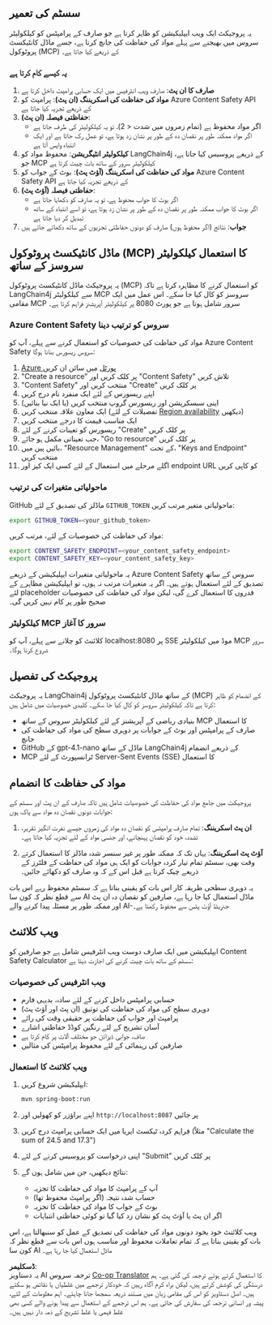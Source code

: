 <!--
CO_OP_TRANSLATOR_METADATA:
{
  "original_hash": "e5ea5e7582f70008ea9bec3b3820f20a",
  "translation_date": "2025-05-17T14:22:19+00:00",
  "source_file": "04-PracticalImplementation/samples/java/containerapp/README.md",
  "language_code": "ur"
}
-->
## سسٹم کی تعمیر

یہ پروجیکٹ ایک ویب ایپلیکیشن کو ظاہر کرتا ہے جو صارف کے پرامپٹس کو کیلکولیٹر سروس میں بھیجنے سے پہلے مواد کی حفاظت کی جانچ کرتا ہے، جسے ماڈل کانٹیکسٹ پروٹوکول (MCP) کے ذریعے کیا جاتا ہے۔

### یہ کیسے کام کرتا ہے

1. **صارف کا ان پٹ**: صارف ویب انٹرفیس میں ایک حسابی پرامپٹ داخل کرتا ہے
2. **مواد کی حفاظت کی اسکریننگ (ان پٹ)**: پرامپٹ کو Azure Content Safety API کے ذریعے تجزیہ کیا جاتا ہے
3. **حفاظتی فیصلہ (ان پٹ)**:
   - اگر مواد محفوظ ہے (تمام زمروں میں شدت < 2)، تو یہ کیلکولیٹر کی طرف جاتا ہے
   - اگر مواد ممکنہ طور پر نقصان دہ کے طور پر نشان زد ہوتا ہے، تو عمل رک جاتا ہے اور ایک انتباہ واپس آتا ہے
4. **کیلکولیٹر انٹیگریشن**: محفوظ مواد کو LangChain4j کے ذریعے پروسیس کیا جاتا ہے، جو MCP کیلکولیٹر سرور کے ساتھ بات چیت کرتا ہے
5. **مواد کی حفاظت کی اسکریننگ (آؤٹ پٹ)**: بوٹ کے جواب کو Azure Content Safety API کے ذریعے تجزیہ کیا جاتا ہے
6. **حفاظتی فیصلہ (آؤٹ پٹ)**:
   - اگر بوٹ کا جواب محفوظ ہے، تو یہ صارف کو دکھایا جاتا ہے
   - اگر بوٹ کا جواب ممکنہ طور پر نقصان دہ کے طور پر نشان زد ہوتا ہے، تو اسے انتباہ کے ساتھ تبدیل کر دیا جاتا ہے
7. **جواب**: نتائج (اگر محفوظ ہوں) صارف کو دونوں حفاظتی تجزیوں کے ساتھ دکھائے جاتے ہیں

## ماڈل کانٹیکسٹ پروٹوکول (MCP) کا استعمال کیلکولیٹر سروسز کے ساتھ

یہ پروجیکٹ ماڈل کانٹیکسٹ پروٹوکول (MCP) کو استعمال کرنے کا مظاہرہ کرتا ہے تاکہ LangChain4j سے کیلکولیٹر MCP سروسز کو کال کیا جا سکے۔ اس عمل میں ایک مقامی MCP سرور شامل ہوتا ہے جو پورٹ 8080 پر کیلکولیٹر آپریشنز فراہم کرتا ہے۔

### Azure Content Safety سروس کو ترتیب دینا

مواد کی حفاظت کی خصوصیات کو استعمال کرنے سے پہلے، آپ کو Azure Content Safety سروس ریسورس بنانا ہوگا:

1. [Azure پورٹل](https://portal.azure.com) میں سائن ان کریں
2. "Create a resource" پر کلک کریں اور "Content Safety" تلاش کریں
3. "Content Safety" منتخب کریں اور "Create" پر کلک کریں
4. اپنے ریسورس کے لئے ایک منفرد نام درج کریں
5. اپنی سبسکرپشن اور ریسورس گروپ منتخب کریں (یا ایک نیا بنائیں)
6. ایک معاون علاقہ منتخب کریں (تفصیلات کے لئے [Region availability](https://azure.microsoft.com/en-us/global-infrastructure/services/?products=cognitive-services) دیکھیں)
7. ایک مناسب قیمت کا درجے منتخب کریں
8. ریسورس کو تعینات کرنے کے لئے "Create" پر کلک کریں
9. جب تعیناتی مکمل ہو جائے، "Go to resource" پر کلک کریں
10. بائیں پین میں، "Resource Management" کے تحت، "Keys and Endpoint" منتخب کریں
11. اگلے مرحلے میں استعمال کے لئے کسی ایک کیز اور endpoint URL کو کاپی کریں

### ماحولیاتی متغیرات کی ترتیب

GitHub ماڈلز کی تصدیق کے لئے `GITHUB_TOKEN` ماحولیاتی متغیر مرتب کریں:
```sh
export GITHUB_TOKEN=<your_github_token>
```

مواد کی حفاظت کی خصوصیات کے لئے، مرتب کریں:
```sh
export CONTENT_SAFETY_ENDPOINT=<your_content_safety_endpoint>
export CONTENT_SAFETY_KEY=<your_content_safety_key>
```

یہ ماحولیاتی متغیرات ایپلیکیشن کے ذریعے Azure Content Safety سروس کے ساتھ تصدیق کے لئے استعمال ہوتے ہیں۔ اگر یہ متغیرات مرتب نہ ہوں، تو ایپلیکیشن مظاہرے کے لئے placeholder قدروں کا استعمال کرے گی، لیکن مواد کی حفاظت کی خصوصیات صحیح طور پر کام نہیں کریں گی۔

### کیلکولیٹر MCP سرور کا آغاز

کلائنٹ کو چلانے سے پہلے، آپ کو localhost:8080 پر SSE موڈ میں کیلکولیٹر MCP سرور شروع کرنا ہوگا۔

## پروجیکٹ کی تفصیل

یہ پروجیکٹ LangChain4j کے ساتھ ماڈل کانٹیکسٹ پروٹوکول (MCP) کے انضمام کو ظاہر کرتا ہے تاکہ کیلکولیٹر سروسز کو کال کیا جا سکے۔ کلیدی خصوصیات میں شامل ہیں:

- بنیادی ریاضی کے آپریشنز کے لئے کیلکولیٹر سروس کے ساتھ MCP کا استعمال
- صارف کے پرامپٹس اور بوٹ کے جوابات پر دوہری سطح کی مواد کی حفاظت کی جانچ
- GitHub کے gpt-4.1-nano ماڈل کے ساتھ LangChain4j کے ذریعے انضمام
- MCP ٹرانسپورٹ کے لئے Server-Sent Events (SSE) کا استعمال

## مواد کی حفاظت کا انضمام

پروجیکٹ میں جامع مواد کی حفاظت کی خصوصیات شامل ہیں تاکہ صارف کے ان پٹ اور سسٹم کے جوابات دونوں نقصان دہ مواد سے پاک ہوں:

1. **ان پٹ اسکریننگ**: تمام صارف پرامپٹس کو نقصان دہ مواد کی زمروں جیسے نفرت انگیز تقریر، تشدد، خود کو نقصان پہنچانے، اور جنسی مواد کے لئے تجزیہ کیا جاتا ہے۔

2. **آؤٹ پٹ اسکریننگ**: یہاں تک کہ ممکنہ طور پر غیر سنسر شدہ ماڈلز کا استعمال کرتے وقت بھی، سسٹم تمام تیار کردہ جوابات کو ایک ہی مواد کی حفاظت کے فلٹرز کے ذریعے چیک کرتا ہے قبل اس کے کہ وہ صارف کو دکھائے جائیں۔

یہ دوہری سطحی طریقہ کار اس بات کو یقینی بناتا ہے کہ سسٹم محفوظ رہے اس بات سے قطع نظر کہ کون سا AI ماڈل استعمال کیا جا رہا ہے، صارفین کو نقصان دہ ان پٹ اور ممکنہ طور پر مسئلہ پیدا کرنے والے AI-جنریٹڈ آؤٹ پٹس سے محفوظ رکھتا ہے۔

## ویب کلائنٹ

ایپلیکیشن میں ایک صارف دوست ویب انٹرفیس شامل ہے جو صارفین کو Content Safety Calculator سسٹم کے ساتھ بات چیت کرنے کی اجازت دیتا ہے:

### ویب انٹرفیس کی خصوصیات

- حسابی پرامپٹس داخل کرنے کے لئے سادہ، بدیہی فارم
- دوہری سطح کی مواد کی حفاظت کی توثیق (ان پٹ اور آؤٹ پٹ)
- پرامپٹ اور جواب کی حفاظت پر حقیقی وقت کی رائے
- آسان تشریح کے لئے رنگین کوڈڈ حفاظتی اشارے
- صاف، جوابی ڈیزائن جو مختلف آلات پر کام کرتا ہے
- صارفین کی رہنمائی کے لئے محفوظ پرامپٹس کی مثالیں

### ویب کلائنٹ کا استعمال

1. ایپلیکیشن شروع کریں:
   ```sh
   mvn spring-boot:run
   ```

2. اپنے براؤزر کو کھولیں اور `http://localhost:8087` پر جائیں

3. فراہم کردہ ٹیکسٹ ایریا میں ایک حسابی پرامپٹ درج کریں (مثلاً "Calculate the sum of 24.5 and 17.3")

4. اپنی درخواست کو پروسیس کرنے کے لئے "Submit" پر کلک کریں

5. نتائج دیکھیں، جن میں شامل ہوں گے:
   - آپ کے پرامپٹ کا مواد کی حفاظت کا تجزیہ
   - حساب شدہ نتیجہ (اگر پرامپٹ محفوظ تھا)
   - بوٹ کے جواب کا مواد کی حفاظت کا تجزیہ
   - اگر ان پٹ یا آؤٹ پٹ کو نشان زد کیا گیا تو کوئی حفاظتی انتباہات

ویب کلائنٹ خود بخود دونوں مواد کی حفاظت کی تصدیق کے عمل کو سنبھالتا ہے، اس بات کو یقینی بناتا ہے کہ تمام تعاملات محفوظ اور مناسب ہوں اس بات سے قطع نظر کہ کون سا AI ماڈل استعمال کیا جا رہا ہے۔

**ڈسکلیمر**:  
یہ دستاویز AI ترجمہ سروس [Co-op Translator](https://github.com/Azure/co-op-translator) کا استعمال کرتے ہوئے ترجمہ کی گئی ہے۔ ہم درستگی کی کوشش کرتے ہیں، لیکن براہ کرم آگاہ رہیں کہ خودکار ترجمے میں غلطیاں یا نقائص ہو سکتے ہیں۔ اصل دستاویز کو اس کی مقامی زبان میں مستند ذریعہ سمجھا جانا چاہئے۔ اہم معلومات کے لئے، پیشہ ور انسانی ترجمہ کی سفارش کی جاتی ہے۔ ہم اس ترجمے کے استعمال سے پیدا ہونے والے کسی بھی غلط فہمی یا غلط تشریح کے ذمہ دار نہیں ہیں۔